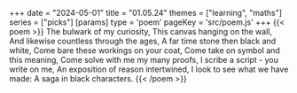 +++
date = "2024-05-01"
title = "01.05.24"
themes = ["learning", "maths"]
series = ["picks"]
[params]
  type = 'poem'
  pageKey = 'src/poem.js'
+++
{{< poem >}}
The bulwark of my curiosity,
This canvas hanging on the wall,
And likewise countless through the ages,
A far time stone then black and white,
Come bare these workings on your coat,
Come take on symbol and this meaning,
Come solve with me my many proofs,
I scribe a script - you write on me,
An exposition of reason intertwined,
I look to see what we have made:
A saga in black characters.
{{< /poem >}}